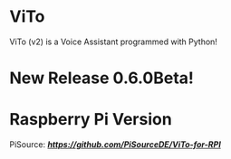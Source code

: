 # ViTo
ViTo (v2) is a Voice Assistant programmed with Python!

# New Release 0.6.0Beta!


# Raspberry Pi Version
PiSource: ***https://github.com/PiSourceDE/ViTo-for-RPI***
